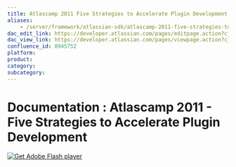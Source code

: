 ```yaml
---
title: Atlascamp 2011 Five Strategies to Accelerate Plugin Development 8945752
aliases:
    - /server/framework/atlassian-sdk/atlascamp-2011-five-strategies-to-accelerate-plugin-development-8945752.html
dac_edit_link: https://developer.atlassian.com/pages/editpage.action?cjm=wozere&pageId=8945752
dac_view_link: https://developer.atlassian.com/pages/viewpage.action?cjm=wozere&pageId=8945752
confluence_id: 8945752
platform:
product:
category:
subcategory:
---
```

# Documentation : Atlascamp 2011 - Five Strategies to Accelerate Plugin Development

[![Get Adobe Flash player](https://www.adobe.com/images/shared/download_buttons/get_flash_player.gif)](https://get.adobe.com/flashplayer/)





















































































































































































































































